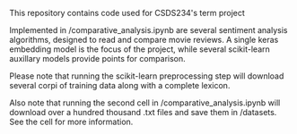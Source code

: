 This repository contains code used for CSDS234's term project

Implemented in /comparative_analysis.ipynb are several sentiment analysis algorithms, designed to read and compare movie reviews. 
A single keras embedding model is the focus of the project, while several scikit-learn auxillary models provide points for comparison. 

Please note that running the scikit-learn preprocessing step will download several corpi of training data along with a complete lexicon. 

Also note that running the second cell in /comparative_analysis.ipynb will download over a hundred thousand .txt files and save them in /datasets. 
See the cell for more information.
